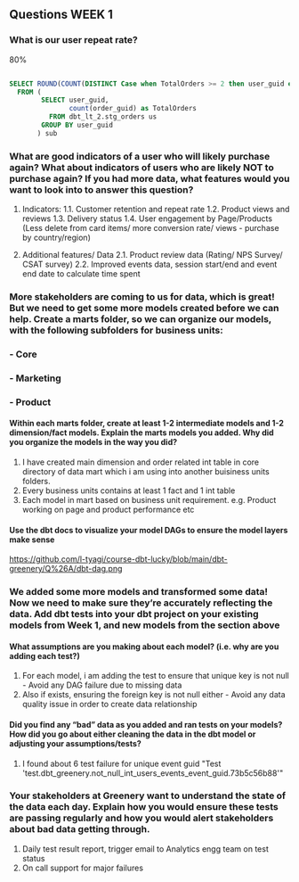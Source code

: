 ## Questions WEEK 1

### What is our user repeat rate? 
80%

```sql

SELECT ROUND(COUNT(DISTINCT Case when TotalOrders >= 2 then user_guid end) * 1.0 / COUNT(DISTINCT user_guid),2) as RepeatRate
  FROM (
        SELECT user_guid,
               count(order_guid) as TotalOrders 
          FROM dbt_lt_2.stg_orders us
        GROUP BY user_guid
       ) sub

```

### What are good indicators of a user who will likely purchase again? What about indicators of users who are likely NOT to purchase again? If you had more data, what features would you want to look into to answer this question?

1. Indicators:
   1.1. Customer retention and repeat rate
   1.2. Product views and reviews
   1.3. Delivery status 
   1.4. User engagement by Page/Products (Less delete from card items/ more conversion rate/ views - purchase by country/region)

2. Additional features/ Data
   2.1. Product review data (Rating/ NPS Survey/ CSAT survey)
   2.2. Improved events data, session start/end and event end date to calculate time spent


### More stakeholders are coming to us for data, which is great! But we need to get some more models created before we can help. Create a marts folder, so we can organize our models, with the following subfolders for business units:
### - Core
### - Marketing
### - Product

#### Within each marts folder, create at least 1-2 intermediate models and 1-2 dimension/fact models. Explain the marts models you added. Why did you organize the models in the way you did?
1. I have created main dimension and order related int table in core directory of data mart which i am using into another buisiness units folders.
2. Every business units contains at least 1 fact and 1 int table
3. Each model in mart based on business unit requirement. e.g. Product working on page and product performance etc

#### Use the dbt docs to visualize your model DAGs to ensure the model layers make sense
https://github.com/l-tyagi/course-dbt-lucky/blob/main/dbt-greenery/Q%26A/dbt-dag.png

### We added some more models and transformed some data! Now we need to make sure they’re accurately reflecting the data. Add dbt tests into your dbt project on your existing models from Week 1, and new models from the section above

#### What assumptions are you making about each model? (i.e. why are you adding each test?)
1. For each model, i am adding the test to ensure that unique key is not null - Avoid any DAG failure due to missing data
2. Also if exists, ensuring the foreign key is not null either - Avoid any data quality issue in order to create data relationship

#### Did you find any “bad” data as you added and ran tests on your models? How did you go about either cleaning the data in the dbt model or adjusting your assumptions/tests?
1. I found about 6 test failure for unique event guid "Test 'test.dbt_greenery.not_null_int_users_events_event_guid.73b5c56b88'"

### Your stakeholders at Greenery want to understand the state of the data each day. Explain how you would ensure these tests are passing regularly and how you would alert stakeholders about bad data getting through.
1. Daily test result report, trigger email to Analytics engg team on test status
2. On call support for major failures
